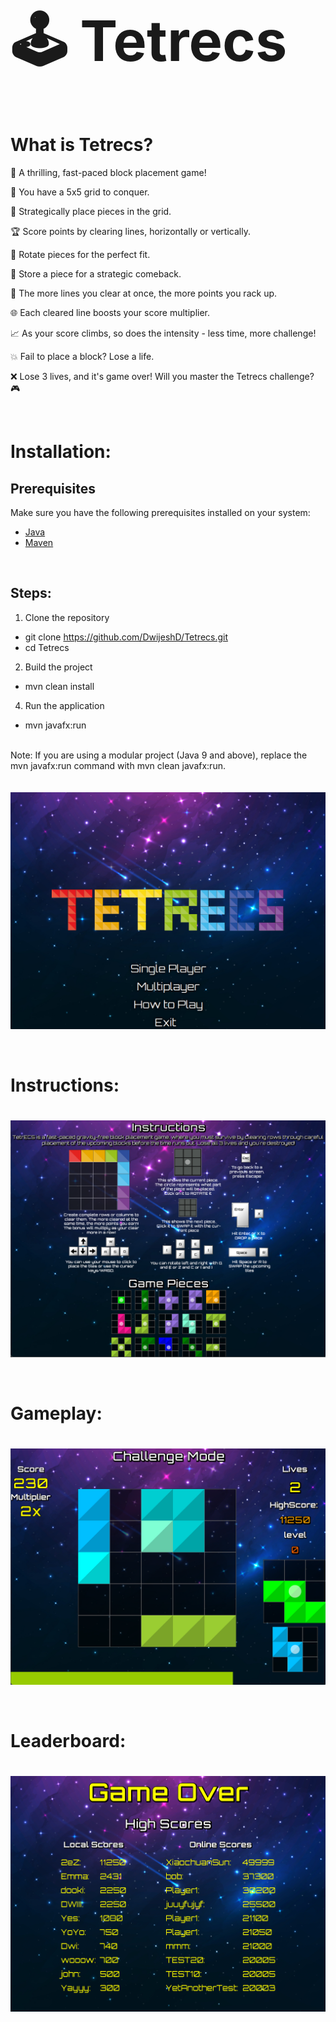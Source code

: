 <h1 style="font-size: 90px;">🕹️ Tetrecs</h1>

# What is Tetrecs?  

🚀 A thrilling, fast-paced block placement game!  

🔢 You have a 5x5 grid to conquer.  

🧩 Strategically place pieces in the grid.  

🏆 Score points by clearing lines, horizontally or vertically.  

🔄 Rotate pieces for the perfect fit.  

💾 Store a piece for a strategic comeback.  

🚀 The more lines you clear at once, the more points you rack up.  

🌐 Each cleared line boosts your score multiplier.  

📈 As your score climbs, so does the intensity - less time, more challenge!  

💥 Fail to place a block? Lose a life.  

❌ Lose 3 lives, and it's game over! Will you master the Tetrecs challenge? 🎮  

<br> 

# Installation: 

## Prerequisites
Make sure you have the following prerequisites installed on your system:

- [Java](https://www.java.com/)
- [Maven](https://maven.apache.org/)

<br>

## Steps:

1. Clone the repository
  - git clone https://github.com/DwijeshD/Tetrecs.git
  - cd Tetrecs
    
2. Build the project
  - mvn clean install

4. Run the application
  - mvn javafx:run
<br>
Note: If you are using a modular project (Java 9 and above), replace the mvn javafx:run command with mvn clean javafx:run.
<br>

<p align="center">
  <img src="https://raw.githubusercontent.com/DwijeshD/Tetrecs/main/src/main/Tetrecs%20Images/Main%20Menu.png" alt="Tetrecs Main Menu" width="800" style="margin-top: 20px;">
</p>

<br>

# Instructions: 

<p align="center">
  <img src="https://raw.githubusercontent.com/DwijeshD/Tetrecs/main/src/main/Tetrecs%20Images/Instructions.png" alt="Tetrecs Instructions" width="800" style="margin-top: 20px;">
</p>

<br>

# Gameplay: 

<p align="center">
  <img src="https://raw.githubusercontent.com/DwijeshD/Tetrecs/main/src/main/Tetrecs%20Images/ChallengeMode.png" alt="Tetrecs Challenge Mode" width="800" style="margin-top: 20px;">
</p>

<br>

# Leaderboard: 

<p align="center">
  <img src="https://raw.githubusercontent.com/DwijeshD/Tetrecs/main/src/main/Tetrecs%20Images/Leaderboard.png" alt="Tetrecs Challenge Mode" width="800" style="margin-top: 20px;">
</p>

